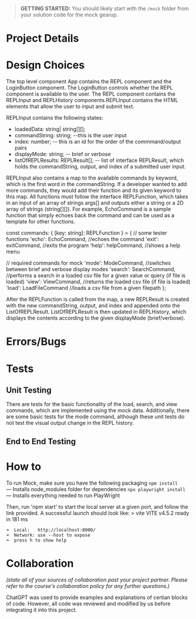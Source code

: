 > **GETTING STARTED:** You should likely start with the `/mock` folder from your solution code for the mock gearup.

# Project Details


# Design Choices

The top level component App contains the REPL component and the LoginButton component. The LoginButton controls whether the REPL component is available to the user. The REPL component contains the REPLInput and REPLHistory components.REPLInput contains the HTML elements that allow the user to input and submit text.

REPLInput contains the following states:
  * loadedData: string| string[][];  
  * commandString: string; --this is the user input 
  * index: number; -- this is an id for the order of the commmand/output pairs
  * displayMode: string; -- brief or verbose
  * listOfREPLResults: REPLResult[]; -- list of interface REPLResult, which holds the commandString, output, and index of a submitted user input. 

REPLInput also contains a map to the available commands by keyword, which is the first word in the commandString. If a developer wanted to add more commands, they would add their function and its given keyword to this map. All functions must follow the interface REPLFunction, which takes in an input of an array of strings args[] and outputs either a string or a 2D array of strings (string[][]). For example, EchoCommand is a sample function that simply echoes back the command and can be used as a template for other functions.  

const commands: { [key: string]: REPLFunction } = {
  // some tester functions
  'echo': EchoCommand, //echoes the command
  'exit': exitCommand, //exits the program
  'help': helpCommand, //shows a help menu

  // required commands for mock
  'mode': ModeCommand, //switches between brief and verbose display modes
  'search': SearchCommand, //performs a search in a loaded csv file for a given  value or query (if file is loaded)
  'view': ViewCommand, //returns the loaded csv file (if file is loaded)
  'load': LoadFileCommand //loads a csv file from a given filepath
};

After the REPLFunction is called from the map, a new REPLResult is created with the new commandString, output, and index and appended onto the ListOfREPLResult. ListOfREPLResult is then updated in REPLHistory, which displays the contents according to the given displayMode (brief/verbose). 

# Errors/Bugs

# Tests

## Unit Testing
There are tests for the basic functionality of the load, search, and view commands, which are implemented using the mock data. Additionally, there are some basic tests for the mode command, although these unit tests do not test the visual output change in the REPL history. 

## End to End Testing

# How to
To run Mock, make sure you have the following packaging 
`npm install` — Installs node_modules folder for dependencies
`npx playwright install` — Installs everything needed to run PlayWright

Then, run 'npm start' to start the local server at a given port, and follow the link provided. A successful launch should look like:
    > vite
    VITE v4.5.2  ready in 181 ms

    ➜  Local:   http://localhost:8000/
    ➜  Network: use --host to expose
    ➜  press h to show help


# Collaboration
*(state all of your sources of collaboration past your project partner. Please refer to the course's collaboration policy for any further questions.)*

ChatGPT was used to provide examples and explanations of certian blocks of code. However, all code was reviewed and modified by us before integrating it into this project. 
